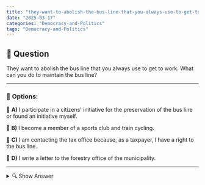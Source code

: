 ```yaml
---
title: "they-want-to-abolish-the-bus-line-that-you-always-use-to-get-to-work-what-can-you-do-to-maintain-the"
date: "2025-03-17"
categories: "Democracy-and-Politics"
tags: "Democracy-and-Politics"
---
```


## 📌 **Question**

They want to abolish the bus line that you always use to get to work. What can you do to maintain the bus line?



---

### 📝 **Options:**

🔘 **A)** I participate in a citizens' initiative for the preservation of the bus line or found an initiative myself.

🔘 **B)** I become a member of a sports club and train cycling.

🔘 **C)** I am contacting the tax office because, as a taxpayer, I have a right to the bus line.

🔘 **D)** I write a letter to the forestry office of the municipality.

---

<details>
  <summary>🔍 Show Answer</summary>

  <p>
💡  <b>Correct Answer:</b>  a
  </p>
  <p>
    📖<b>Explanation:</b>
    
  </p>
</details>
